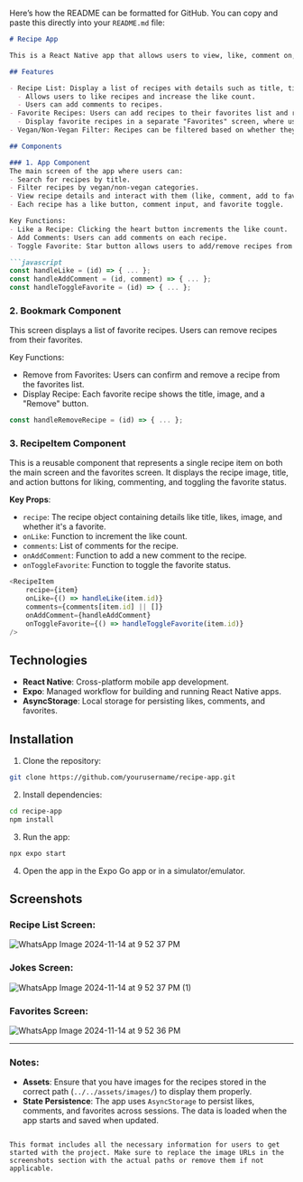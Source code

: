 Here’s how the README can be formatted for GitHub. You can copy and paste this directly into your `README.md` file:

```markdown
# Recipe App

This is a React Native app that allows users to view, like, comment on, and manage their favorite recipes. It supports filtering recipes by vegan or non-vegan, and offers features such as liking, commenting, and bookmarking favorite recipes. The app stores user interactions locally using `AsyncStorage` to persist likes, comments, and favorites across sessions.

## Features

- Recipe List: Display a list of recipes with details such as title, time to cook, and whether the recipe is vegan.
  - Allows users to like recipes and increase the like count.
  - Users can add comments to recipes.
- Favorite Recipes: Users can add recipes to their favorites list and remove them.
  - Display favorite recipes in a separate "Favorites" screen, where users can see and manage their favorites.
- Vegan/Non-Vegan Filter: Recipes can be filtered based on whether they are vegan or non-vegan.

## Components

### 1. App Component
The main screen of the app where users can:
- Search for recipes by title.
- Filter recipes by vegan/non-vegan categories.
- View recipe details and interact with them (like, comment, add to favorites).
- Each recipe has a like button, comment input, and favorite toggle.

Key Functions:
- Like a Recipe: Clicking the heart button increments the like count.
- Add Comments: Users can add comments on each recipe.
- Toggle Favorite: Star button allows users to add/remove recipes from their favorites list.

```javascript
const handleLike = (id) => { ... };
const handleAddComment = (id, comment) => { ... };
const handleToggleFavorite = (id) => { ... };
```

### 2. **Bookmark Component**
This screen displays a list of favorite recipes. Users can remove recipes from their favorites.

Key Functions:
- Remove from Favorites: Users can confirm and remove a recipe from the favorites list.
- Display Recipe: Each favorite recipe shows the title, image, and a "Remove" button.

```javascript
const handleRemoveRecipe = (id) => { ... };
```

### 3. **RecipeItem Component**
This is a reusable component that represents a single recipe item on both the main screen and the favorites screen. It displays the recipe image, title, and action buttons for liking, commenting, and toggling the favorite status.

**Key Props**:
- `recipe`: The recipe object containing details like title, likes, image, and whether it's a favorite.
- `onLike`: Function to increment the like count.
- `comments`: List of comments for the recipe.
- `onAddComment`: Function to add a new comment to the recipe.
- `onToggleFavorite`: Function to toggle the favorite status.

```javascript
<RecipeItem 
    recipe={item} 
    onLike={() => handleLike(item.id)} 
    comments={comments[item.id] || []} 
    onAddComment={handleAddComment} 
    onToggleFavorite={() => handleToggleFavorite(item.id)} 
/>
```

## Technologies

- **React Native**: Cross-platform mobile app development.
- **Expo**: Managed workflow for building and running React Native apps.
- **AsyncStorage**: Local storage for persisting likes, comments, and favorites.

## Installation

1. Clone the repository:

```bash
git clone https://github.com/yourusername/recipe-app.git
```

2. Install dependencies:

```bash
cd recipe-app
npm install
```

3. Run the app:

```bash
npx expo start
```

4. Open the app in the Expo Go app or in a simulator/emulator.

## Screenshots

### Recipe List Screen:
![WhatsApp Image 2024-11-14 at 9 52 37 PM](https://github.com/user-attachments/assets/c90ec960-87d8-498f-8c04-9779612a49a0)

### Jokes Screen:
![WhatsApp Image 2024-11-14 at 9 52 37 PM (1)](https://github.com/user-attachments/assets/b76df56d-3379-42fb-a4bc-0d49046333b3)

### Favorites Screen:
![WhatsApp Image 2024-11-14 at 9 52 36 PM](https://github.com/user-attachments/assets/bf34635e-d710-4d06-9a97-dfdb40ff5c94)

---

### Notes:

- **Assets**: Ensure that you have images for the recipes stored in the correct path (`../../assets/images/`) to display them properly.
- **State Persistence**: The app uses `AsyncStorage` to persist likes, comments, and favorites across sessions. The data is loaded when the app starts and saved when updated.

```

This format includes all the necessary information for users to get started with the project. Make sure to replace the image URLs in the screenshots section with the actual paths or remove them if not applicable.
